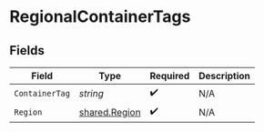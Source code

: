 # RegionalContainerTags


## Fields

| Field                                          | Type                                           | Required                                       | Description                                    |
| ---------------------------------------------- | ---------------------------------------------- | ---------------------------------------------- | ---------------------------------------------- |
| `ContainerTag`                                 | *string*                                       | :heavy_check_mark:                             | N/A                                            |
| `Region`                                       | [shared.Region](../../models/shared/region.md) | :heavy_check_mark:                             | N/A                                            |
